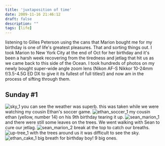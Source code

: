 ```yaml
---
title: 'juxtaposition of time'
date: 2009-11-16 21:46:12
draft: false
description: ""
tags: [life]
---
```


listening to Gilles Peterson using the cans that Marion bought me for my birthday is one of life's greatest pleasures. That and sorting things out. I took Marion to New York City at the end of Oct for her birthday and it's been a harsh week recovering from the tiredness and jetlag that hit us as we came back to this side of the Ocean. I took hundreds of photos on my newly bought super-wide angle zoom lens (Nikon AF-S Nikkor 10-24mm f/3.5-4.5G ED DX to give it its fullest of full titles!) and now am in the process of sifting through them.

Sunday #1
---------

![sky_1](/shared/2009/11/sky_11.jpg "sky_1") you can see the weather was superb. this was taken while we were watching my cousin Ethan's soccer game. ![ethan_soccer_1](/shared/2009/11/ethan_soccer_11.jpg "ethan_soccer_1") my cousin ethan (yellow, number 14) on his 9th birthday tearing it up. ![sean_marion_1](/shared/2009/11/sean_marion_11.jpg "sean_marion_1") and there were still some leaves on the trees. We went walking with Sean to cure our jetlag. ![sean_marion_2](/shared/2009/11/sean_marion_21.jpg "sean_marion_2") break at the top to catch our breaths. ![up-tree_1](/shared/2009/11/up-tree_11.jpg "up-tree_1") with the trees around us it was difficult to see the sky. ![ethan_cake_1](/shared/2009/11/ethan_cake_11.jpg "ethan_cake_1") big breath for birthday boy! 9 big ones.